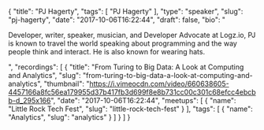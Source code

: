 {
  "title": "PJ Hagerty",
  "tags": [
    "PJ Hagerty"
  ],
  "type": "speaker",
  "slug": "pj-hagerty",
  "date": "2017-10-06T16:22:44",
  "draft": false,
  "bio": "<p>Developer, writer, speaker, musician, and Developer Advocate at Logz.io, PJ is known to travel the world speaking about programming and the way people think and interact. He is also known for wearing hats.</p>",
  "recordings": [
    {
      "title": "From Turing to Big Data: A Look at Computing and Analytics",
      "slug": "from-turing-to-big-data-a-look-at-computing-and-analytics",
      "thumbnail": "https://i.vimeocdn.com/video/660638605-4457166a8fc56ea179955d37b417fb3d699f8e8b731cc00c301c68efcc4ebcbb-d_295x166",
      "date": "2017-10-06T16:22:44",
      "meetups": [
        {
          "name": "Little Rock Tech Fest",
          "slug": "little-rock-tech-fest"
        }
      ],
      "tags": [
        {
          "name": "Analytics",
          "slug": "analytics"
        }
      ]
    }
  ]
}